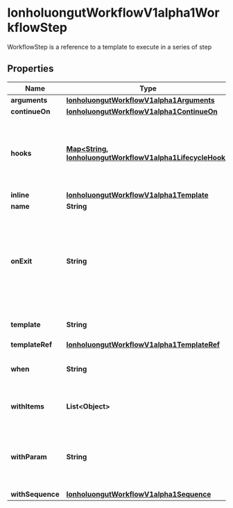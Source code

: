 

# IonholuongutWorkflowV1alpha1WorkflowStep

WorkflowStep is a reference to a template to execute in a series of step

## Properties

Name | Type | Description | Notes
------------ | ------------- | ------------- | -------------
**arguments** | [**IonholuongutWorkflowV1alpha1Arguments**](IonholuongutWorkflowV1alpha1Arguments.md) |  |  [optional]
**continueOn** | [**IonholuongutWorkflowV1alpha1ContinueOn**](IonholuongutWorkflowV1alpha1ContinueOn.md) |  |  [optional]
**hooks** | [**Map&lt;String, IonholuongutWorkflowV1alpha1LifecycleHook&gt;**](IonholuongutWorkflowV1alpha1LifecycleHook.md) | Hooks holds the lifecycle hook which is invoked at lifecycle of step, irrespective of the success, failure, or error status of the primary step |  [optional]
**inline** | [**IonholuongutWorkflowV1alpha1Template**](IonholuongutWorkflowV1alpha1Template.md) |  |  [optional]
**name** | **String** | Name of the step |  [optional]
**onExit** | **String** | OnExit is a template reference which is invoked at the end of the template, irrespective of the success, failure, or error of the primary template. DEPRECATED: Use Hooks[exit].Template instead. |  [optional]
**template** | **String** | Template is the name of the template to execute as the step |  [optional]
**templateRef** | [**IonholuongutWorkflowV1alpha1TemplateRef**](IonholuongutWorkflowV1alpha1TemplateRef.md) |  |  [optional]
**when** | **String** | When is an expression in which the step should conditionally execute |  [optional]
**withItems** | **List&lt;Object&gt;** | WithItems expands a step into multiple parallel steps from the items in the list |  [optional]
**withParam** | **String** | WithParam expands a step into multiple parallel steps from the value in the parameter, which is expected to be a JSON list. |  [optional]
**withSequence** | [**IonholuongutWorkflowV1alpha1Sequence**](IonholuongutWorkflowV1alpha1Sequence.md) |  |  [optional]



